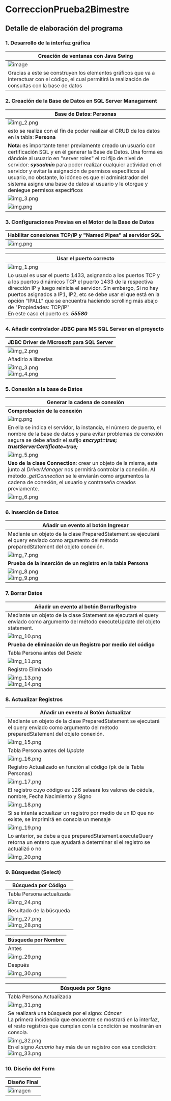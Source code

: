 # CorreccionPrueba2Bimestre
## Detalle de elaboración del programa
### 1. Desarrollo de la interfaz gráfica
|Creación de ventanas con Java Swing|
|-|
|![image](https://github.com/DavidPK8/CorreccionPrueba2Bimestre/assets/117743650/db825df7-b486-4d35-a3ca-6eedc59a4f0e)|
|Gracias a este se construyen los elementos gráficos que va a interactuar con el código, el cual permitirá la realización de consultas con la base de datos|
### 2. Creación de la Base de Datos en SQL Server Managament
| Base de Datos: Personas                                                                                                                                                                                                                                                                                                                                                                                                                                                              |
|--------------------------------------------------------------------------------------------------------------------------------------------------------------------------------------------------------------------------------------------------------------------------------------------------------------------------------------------------------------------------------------------------------------------------------------------------------------------------------------|
| ![img_2.png](img/img_2.png)                                                                                                                                                                                                                                                                                                                                                                                                                                                          |
| esto se realiza con el fin de poder realizar el CRUD de los datos en la tabla: **Persona**                                                                                                                                                                                                                                                                                                                                                                                           |
| **Nota:** es importante tener previamente creado un usuario con certificación SQL y en él generar la Base de Datos. Una forma es dándole al usuario en "server roles" el rol fijo de nivel de servidor: ***sysadmin*** para poder realizar cualquier actividad en el servidor y evitar la asignación de permisos específicos al usuario, no obstante, lo idóneo es que el administrador del sistema asigne una base de datos al usuario y le otorgue y deniegue permisos específicos |
| ![img_3.png](img/img_3.png)                                                                                                                                                                                                                                                                                                                                                                                                                                                          |
| ![img.png](img/img4.png)                                                                                                                                                                                                                                                                                                                                                                                                                                                             <br/>|

### 3. Configuraciones Previas en el Motor de la Base de Datos
| Habilitar conexiones TCP/IP y "Named Pipes" al servidor SQL |
|------------------------------------------------------------|
|![img.png](img/img36.png)|

| Usar el puerto correcto                                                                                                                                                                                                                                                                                                                                                                        |
|------------------------------------------------------------------------------------------------------------------------------------------------------------------------------------------------------------------------------------------------------------------------------------------------------------------------------------------------------------------------------------------------|
| ![img_1.png](img/img_1.png)                                                                                                                                                                                                                                                                                                                                                                        |
| Lo usual es usar el puerto 1433, asignando a los puertos TCP y a los puertos dinámicos TCP el puerto 1433 de la respectiva dirección IP y luego reinicia el servidor. Sin embargo, Si no hay puertos asignados a IP1, IP2, etc se debe usar el que está en la opción "IPALL" que se encuentra haciendo scrolling más abajo de "Propiedades: TCP/IP"<br/>En este caso el puerto es: ***55580*** |

### 4. Añadir controlador JDBC para MS SQL Server en el proyecto
| JDBC Driver de Microsoft para SQL Server |
|-----------------------------------------|
| ![img_2.png](img/img_34.png)                 |
| Añadirlo a librerías                    |
|![img_3.png](img/img_35.png)                                         <br/>![img_4.png](img/img_4.png)|

### 5. Conexión a la base de Datos
| Generar la cadena de conexión                                                                                                                                                                                                                                 |
|---------------------------------------------------------------------------------------------------------------------------------------------------------------------------------------------------------------------------------------------------------------|
| **Comprobación de la conexión**                                                                                                                                                                                                                               |
|![img.png](img/img37.png)|
| En ella se indica el servidor, la instancia, el número de puerto, el nombre de la base de datos y para evitar problemas de conexión segura se debe añadir el sufijo ***encrypt=true; trustServerCertificate=true;***                                          |
| ![img_5.png](img/img_5.png)                                                                                                                                                                                                                                   |
| **Uso de la clase Connection**: crear un objeto de la misma, este junto al *DriverManager* nos permitirá controlar la conexión. Al método *.getConnection* se le enviarán como argumentos la cadena de conexión, el usuario y contraseña creados previamente. |
| ![img_6.png](img/img_6.png)                                                                                                                                                                                                                                   |

### 6. Inserción de Datos
| Añadir un evento al botón Ingresar                                                                                                              |
|-------------------------------------------------------------------------------------------------------------------------------------------------|
| Mediante un objeto de la clase PreparedStatement se ejecutará el query enviado como argumento del método preparedStatement del objeto conexión. |
| ![img_7.png](img/img_7.png)                                                                                                                         |
| **Prueba de la inserción de un registro en la tabla Persona**                                                                                   |
|  ![img_8.png](img/img_8.png)                                                                                                                                               <br/>![img_9.png](img/img_9.png)|

### 7. Borrar Datos
| Añadir un evento al botón BorrarRegistro                                                                                             |
|--------------------------------------------------------------------------------------------------------------------------------------|
| Mediante un objeto de la clase Statement se ejecutará el query enviado como argumento del método executeUpdate del objeto statement. |
| ![img_10.png](img/img_10.png)                                                                                                            |
| **Prueba de eliminación de un Registro por medio del código**                                                                        |
| Tabla Persona antes del *Delete*                                                                                                     |
| ![img_11.png](img/img_11.png)                                                                                                            |
| Registro Eliminado                                                                                                                   |
| ![img_13.png](img/img_13.png)<br/>![img_14.png](img/img_14.png)                                                                                                            |                                                                                                            

### 8. Actualizar Registros
| Añadir un evento al Botón Actualizar                                                                                                            |
|-------------------------------------------------------------------------------------------------------------------------------------------------|
| Mediante un objeto de la clase PreparedStatement se ejecutará el query enviado como argumento del método preparedStatement del objeto conexión. |
| ![img_15.png](img/img_15.png)                                                                                                                       |
| Tabla Persona antes del *Update*                                                                                                                |
| ![img_16.png](img/img_16.png)                                                                                                                       |
| Registro Actualizado en función al código (pk de la Tabla Personas)                                                                             |
| ![img_17.png](img/img_17.png)                                                                                                                       |
| El registro cuyo código es 126 seteará los valores de cédula, nombre, Fecha Nacimiento y Signo                                                  |
| ![img_18.png](img/img_18.png)                                                                                                                       |
| Si se intenta actualizar un registro por medio de un ID que no existe, se imprimirá en consola un mensaje                                       |
| ![img_19.png](img/img_19.png)                                                                                                                       |
| Lo anterior, se debe a que preparedStatement.executeQuery retorna un entero que ayudará a determinar si el registro se actualizó o no           |
|![img_20.png](img/img_20.png)|

### 9. Búsquedas (Select)
| Búsqueda por Código                                      |
|----------------------------------------------------------|
| Tabla Persona actualizada                                |
| ![img_24.png](img/img_24.png)                                |
| Resultado de la búsqueda                                 |
| ![img_27.png](img/img_27.png)<br/>![img_28.png](img/img_28.png)  |

| Búsqueda por Nombre       |
|---------------------------|
| Antes                     |
| ![img_29.png](img/img_29.png) |
| Después                   |
|![img_30.png](img/img_30.png)|

| Búsqueda por Signo                                                                                                                                                                            |
|-----------------------------------------------------------------------------------------------------------------------------------------------------------------------------------------------|
| Tabla Persona Actualizada                                                                                                                                                                     |
| ![img_31.png](img/img_31.png)                                                                                                                                                                     |
| Se realizará una búsqueda por el signo: *Cáncer*<br/>La primera incidencia que encuentre se mostrará en la interfaz, el resto registros que cumplan con la condición se mostrarán en consola. |
| ![img_32.png](img/img_32.png)<br/>En el signo *Acuario* hay más de un registro con esa condición:![img_33.png](img/img_33.png)                                                                        |

### 10. Diseño del Form
|Diseño Final|
|-|
|![imagen](https://github.com/DavidPK8/CorreccionPrueba2Bimestre/assets/117743650/497a5993-a0dc-4b63-8bfb-5e190c8af093)|

